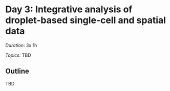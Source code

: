 # Day 3:  Integrative analysis of droplet-based single-cell and spatial data

*Duration*: 3x 1h

*Topics*: TBD


## Outline
TBD
